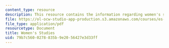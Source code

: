 ```yaml
---
content_type: resource
description: This resource contains the information regarding women's studies.
file: https://ol-ocw-studio-app-production.s3.amazonaws.com/courses/es-242-gender-issues-in-academics-and-academia-spring-2004/79b7c5600278835b9e2056427e3d33ff_MITES_242S04_ses9.pdf
file_type: application/pdf
resourcetype: Document
title: Women's Studies
uid: 79b7c560-0278-835b-9e20-56427e3d33ff
---
```

